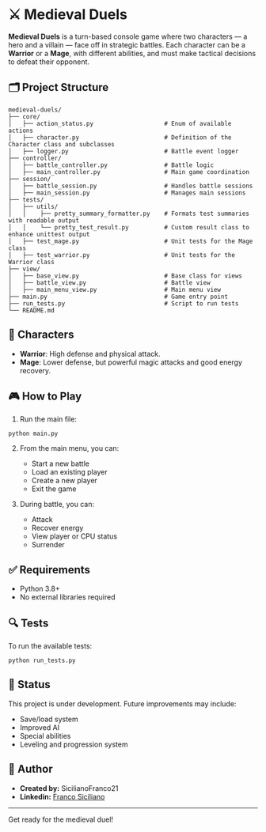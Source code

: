 # ⚔️ Medieval Duels

**Medieval Duels** is a turn-based console game where two characters — a hero and a villain — face off in strategic battles. Each character can be a **Warrior** or a **Mage**, with different abilities, and must make tactical decisions to defeat their opponent.

## 🗂️ Project Structure

```
medieval-duels/
├── core/
│   ├── action_status.py                    # Enum of available actions
│   ├── character.py                        # Definition of the Character class and subclasses
│   ├── logger.py                           # Battle event logger
├── controller/
│   ├── battle_controller.py                # Battle logic
│   ├── main_controller.py                  # Main game coordination
├── session/
│   ├── battle_session.py                   # Handles battle sessions
│   ├── main_session.py                     # Manages main sessions
├── tests/
│   ├── utils/               
│   │    ├── pretty_summary_formatter.py    # Formats test summaries with readable output
│   │    └── pretty_test_result.py          # Custom result class to enhance unittest output
│   ├── test_mage.py                        # Unit tests for the Mage class
│   ├── test_warrior.py                     # Unit tests for the Warrior class
├── view/
│   ├── base_view.py                        # Base class for views
│   ├── battle_view.py                      # Battle view
│   ├── main_menu_view.py                   # Main menu view
├── main.py                                 # Game entry point
├── run_tests.py                            # Script to run tests
└── README.md
```

## 🧙 Characters

- **Warrior**: High defense and physical attack.
- **Mage**: Lower defense, but powerful magic attacks and good energy recovery.

## 🎮 How to Play

1. Run the main file:

```
python main.py
```

2. From the main menu, you can:
   - Start a new battle
   - Load an existing player
   - Create a new player
   - Exit the game

3. During battle, you can:
   - Attack
   - Recover energy
   - View player or CPU status
   - Surrender

## ✅ Requirements

- Python 3.8+
- No external libraries required

## 🔍 Tests

To run the available tests:

```
python run_tests.py
```

## 📌 Status

This project is under development. Future improvements may include:
- Save/load system
- Improved AI
- Special abilities
- Leveling and progression system

## 👤 Author

- **Created by:** SicilianoFranco21
- **Linkedin:** [Franco Siciliano](https://www.linkedin.com/in/franco-siciliano/)

---

Get ready for the medieval duel!
